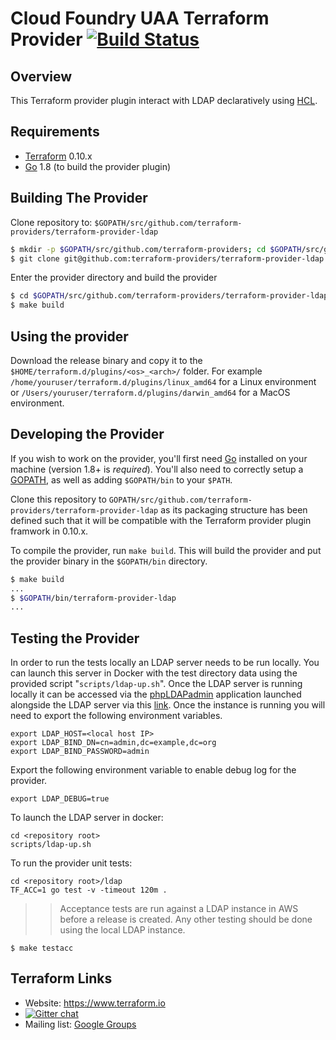 Cloud Foundry UAA Terraform Provider [![Build Status](https://travis-ci.org/mevansam/terraform-provider-ldap.svg?branch=master)](https://travis-ci.org/mevansam/terraform-provider-ldap)
================================

Overview
--------

This Terraform provider plugin interact with LDAP declaratively using [HCL](https://github.com/hashicorp/hcl).

Requirements
------------

-	[Terraform](https://www.terraform.io/downloads.html) 0.10.x
-	[Go](https://golang.org/doc/install) 1.8 (to build the provider plugin)

Building The Provider
---------------------

Clone repository to: `$GOPATH/src/github.com/terraform-providers/terraform-provider-ldap`

```sh
$ mkdir -p $GOPATH/src/github.com/terraform-providers; cd $GOPATH/src/github.com/terraform-providers
$ git clone git@github.com:terraform-providers/terraform-provider-ldap
```

Enter the provider directory and build the provider

```sh
$ cd $GOPATH/src/github.com/terraform-providers/terraform-provider-ldap
$ make build
```

Using the provider
------------------

Download the release binary and copy it to the `$HOME/terraform.d/plugins/<os>_<arch>/` folder. For example `/home/youruser/terraform.d/plugins/linux_amd64` for a Linux environment or `/Users/youruser/terraform.d/plugins/darwin_amd64` for a MacOS environment.

Developing the Provider
-----------------------

If you wish to work on the provider, you'll first need [Go](http://www.golang.org) installed on your machine (version 1.8+ is *required*). You'll also need to correctly setup a [GOPATH](http://golang.org/doc/code.html#GOPATH), as well as adding `$GOPATH/bin` to your `$PATH`.

Clone this repository to `GOPATH/src/github.com/terraform-providers/terraform-provider-ldap` as its packaging structure 
has been defined such that it will be compatible with the Terraform provider plugin framwork in 0.10.x.

To compile the provider, run `make build`. This will build the provider and put the provider binary in the `$GOPATH/bin` directory.

```sh
$ make build
...
$ $GOPATH/bin/terraform-provider-ldap
...
```


Testing the Provider
--------------------

In order to run the tests locally an LDAP server needs to be run locally. You can launch this server in Docker with the test directory data using the provided script "`scripts/ldap-up.sh`". Once the LDAP server is running locally it can be accessed via the [phpLDAPadmin](http://phpldapadmin.sourceforge.net/wiki/index.php/Main_Page) application launched alongside the LDAP server via this [link](https://localhost:6443/). Once the instance is running you will need to export the following environment variables.

```
export LDAP_HOST=<local host IP>
export LDAP_BIND_DN=cn=admin,dc=example,dc=org
export LDAP_BIND_PASSWORD=admin
```

Export the following environment variable to enable debug log for the provider.

```
export LDAP_DEBUG=true
```

To launch the LDAP server in docker:

```
cd <repository root>
scripts/ldap-up.sh
```

To run the provider unit tests:

```
cd <repository root>/ldap
TF_ACC=1 go test -v -timeout 120m .
```

>> Acceptance tests are run against a LDAP instance in AWS before a release is created. Any other testing should be done using the local LDAP instance. 

```
$ make testacc
```

Terraform Links
---------------

- Website: https://www.terraform.io
- [![Gitter chat](https://badges.gitter.im/hashicorp-terraform/Lobby.png)](https://gitter.im/hashicorp-terraform/Lobby)
- Mailing list: [Google Groups](http://groups.google.com/group/terraform-tool)
